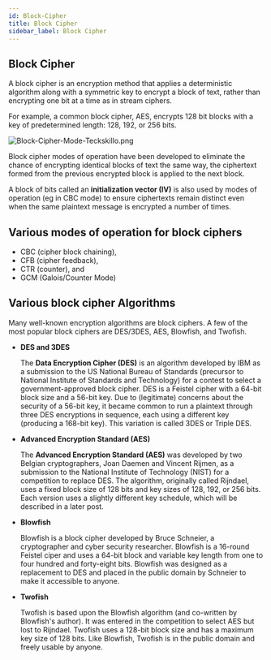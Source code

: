 ```yaml
---
id: Block-Cipher
title: Block Cipher
sidebar_label: Block Cipher
---
```


## Block Cipher

A block cipher is an encryption method that applies a deterministic algorithm along with a symmetric key to encrypt a block of text, rather than encrypting one bit at a time as in stream ciphers.

For example, a common block cipher, AES, encrypts 128 bit blocks with a key of predetermined length: 128, 192, or 256 bits.

![Block-Cipher-Mode-Teckskillo.png](assets/Block-Cipher-Mode-Teckskillo.png)

Block cipher modes of operation have been developed to eliminate the chance of encrypting identical blocks of text the same way, the ciphertext formed from the previous encrypted block is applied to the next block.

A block of bits called an **initialization vector (IV)** is also used by modes of operation (eg in CBC mode) to ensure ciphertexts remain distinct even when the same plaintext message is encrypted a number of times.

## Various modes of operation for block ciphers

- CBC (cipher block chaining), 
- CFB (cipher feedback), 
- CTR (counter), and 
- GCM (Galois/Counter Mode) 


## Various block cipher Algorithms

Many well-known encryption algorithms are block ciphers. A few of the most popular block ciphers are DES/3DES, AES, Blowfish, and Twofish.

- **DES and 3DES**

    The **Data Encryption Cipher (DES)** is an algorithm developed by IBM as a submission to the US National Bureau of Standards (precursor to National Institute of Standards and Technology) for a contest to select a government-approved block cipher. DES is a Feistel cipher with a 64-bit block size and a 56-bit key. Due to (legitimate) concerns about the security of a 56-bit key, it became common to run a plaintext through three DES encryptions in sequence, each using a different key (producing a 168-bit key). This variation is called 3DES or Triple DES.
 
- **Advanced Encryption Standard (AES)**

    The **Advanced Encryption Standard (AES)** was developed by two Belgian cryptographers, Joan Daemen and Vincent Rijmen, as a submission to the National Institute of Technology (NIST) for a competition to replace DES. The algorithm, originally called Rijndael, uses a fixed block size of 128 bits and key sizes of 128, 192, or 256 bits. Each version uses a slightly different key schedule, which will be described in a later post.
    
- **Blowfish**

    Blowfish is a block cipher developed by Bruce Schneier, a cryptographer and cyber security researcher. Blowfish is a 16-round Feistel ciper and uses a 64-bit block and variable key length from one to four hundred and forty-eight bits. Blowfish was designed as a replacement to DES and placed in the public domain by Schneier to make it accessible to anyone.

- **Twofish**

    Twofish is based upon the Blowfish algorithm (and co-written by Blowfish's author). It was entered in the competition to select AES but lost to Rijndael. Twofish uses a 128-bit block size and has a maximum key size of 128 bits. Like Blowfish, Twofish is in the public domain and freely usable by anyone.

